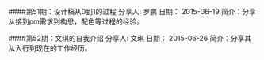 ####第51期：设计稿从0到1的过程
    分享人: 罗鹏
    日期： 2015-06-19
    简介：分享从接到pm需求到构思，配色等过程的经验。

####第52期：文琪的自我介绍
    分享人: 文琪
    日期： 2015-06-26
    简介：分享其从入行到现在的工作经历。
